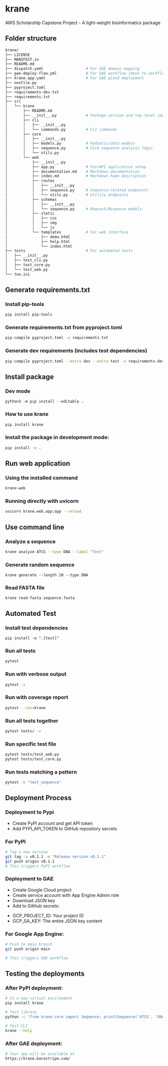 # krane
AWS Scholarship Capstone Project - A light-weight bioinformatics package

## Folder structure
```bash
krane/
├── LICENSE
├── MANIFEST.in
├── README.md
├── dispatch.yaml                   # For GAE domain mapping
├── gae-deploy-flow.yml             # For GAE workflow (move to workflow)
├── krane.app.yaml                  # For GAE gloud deployment
├── noxfile.py                      
├── pyproject.toml
├── requirements-dev.txt
├── requirements.txt
├── src
│   └── krane
│       ├── README.md
│       ├── __init__.py             # Package version and top-level imports
│       ├── cli
│       │   ├── __init__.py
│       │   └── commands.py         # CLI commands
│       ├── core
│       │   ├── __init__.py
│       │   ├── models.py           # Pydantic/data models
│       │   ├── sequence.py         # Core sequence analysis logic
│       │   └── utils.py
│       └── web
│           ├── __init__.py
│           ├── app.py              # FastAPI application setup
│           ├── documentation.md    # Markdown documentation
│           ├── index.md            # Markdown home description
│           ├── routes
│           │   ├── __init__.py
│           │   ├── sequence.py     # Sequence-related endpoints
│           │   └── utils.py        # Utility endpoints
│           ├── schemas
│           │   ├── __init__.py
│           │   └── sequence.py     # Request/Response models
│           ├── static
│           │   ├── css
│           │   ├── img
│           │   └── js
│           └── templates           # For web interface
│               ├── demo.html
│               ├── help.html
│               └── index.html
├── tests                           # For automated tests
│   ├── __init__.py
│   ├── test_cli.py
│   ├── test_core.py
│   └── test_web.py
└── tox.ini
```

## Generate requirements.txt

### Install pip-tools
```bash
pip install pip-tools
```

### Generate requirements.txt from pyproject.toml
```bash
pip-compile pyproject.toml -o requirements.txt
```

### Generate dev requirements (includes test dependencies)
```bash
pip-compile pyproject.toml --extra dev --extra test -o requirements-dev.txt
```

## Install package

### Dev mode
```
python3 -m pip install --editable .
```

### How to use krane

```bash
pip install krane
```

### Install the package in development mode:
```bash
pip install -e .
```

## Run web application

### Using the installed command
```bash
krane-web
```

### Running directly with uvicorn
```bash
uvicorn krane.web.app:app --reload
```

## Use command line

### Analyze a sequence
```bash
krane analyze ATCG --type DNA --label "Test"
```

### Generate random sequence
```
krane generate --length 20 --type DNA
```

### Read FASTA file
```
krane read-fasta sequence.fasta
```

## Automated Test

### Install test dependencies
```
pip install -e ".[test]"
```

### Run all tests
```bash
pytest
```

### Run with verbose output
```bash
pytest -v
```

### Run with coverage report
```bash
pytest --cov=krane
```

### Run all tests together
```bash
pytest tests/ -v
```

### Run specific test file
```bash
pytest tests/test_web.py
pytest tests/test_core.py
```

### Run tests matching a pattern
```bash
pytest -k "test_sequence"
```

## Deployment Process

### Deployment to Pypi 
- Create PyPI account and get API token
- Add PYPI_API_TOKEN to GitHub repository secrets

### For PyPI
```bash
# Tag a new version
git tag -a v0.1.1 -m "Release version v0.1.1"
git push origin v0.1.1
# This triggers PyPI workflow
```

### Deployment to GAE 
- Create Google Cloud project
- Create service account with App Engine Admin role
- Download JSON key
- Add to GitHub secrets:
 * GCP_PROJECT_ID: Your project ID
 * GCP_SA_KEY: The entire JSON key content

### For Google App Engine:
```bash
# Push to main branch
git push origin main

# This triggers GAE workflow
```

## Testing the deployments

### After PyPI deployment:
```bash
# In a new virtual environment
pip install krane

# Test library
python -c "from krane.core import Sequence; print(Sequence('ATCG', 'DNA').transcription())"

# Test CLI
krane --help
```

### After GAE deployment:
```bash
# Your app will be available at
https://krane.barestripe.com/
```
